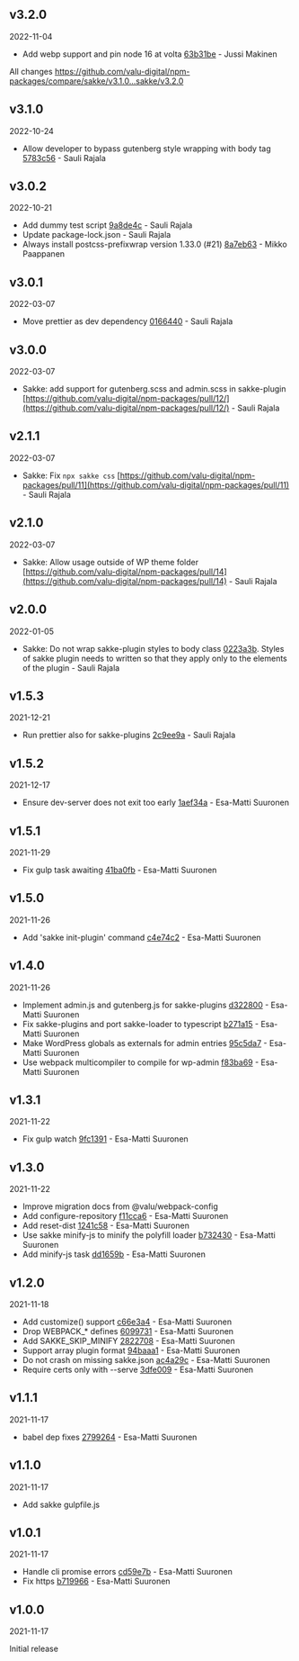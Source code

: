 ## v3.2.0

2022-11-04

-   Add webp support and pin node 16 at volta [63b31be](https://github.com/valu-digital/npm-packages/commit/63b31be) - Jussi Makinen

All changes https://github.com/valu-digital/npm-packages/compare/sakke/v3.1.0...sakke/v3.2.0

## v3.1.0

2022-10-24

-   Allow developer to bypass gutenberg style wrapping with body tag [5783c56](https://github.com/valu-digital/npm-packages/commit/5783c56) - Sauli Rajala

## v3.0.2

2022-10-21

-   Add dummy test script [9a8de4c](https://github.com/valu-digital/npm-packages/commit/9a8de4c) - Sauli Rajala
-   Update package-lock.json - Sauli Rajala
-   Always install postcss-prefixwrap version 1.33.0 (#21) [8a7eb63](https://github.com/valu-digital/npm-packages/commit/8a7eb63) - Mikko Paappanen

## v3.0.1

2022-03-07

-   Move prettier as dev dependency [0166440](https://github.com/valu-digital/npm-packages/commit/0166440) - Sauli Rajala

## v3.0.0

2022-03-07

-   Sakke: add support for gutenberg.scss and admin.scss in sakke-plugin [https://github.com/valu-digital/npm-packages/pull/12/](https://github.com/valu-digital/npm-packages/pull/12/) - Sauli Rajala

## v2.1.1

2022-03-07

-   Sakke: Fix `npx sakke css` [https://github.com/valu-digital/npm-packages/pull/11](https://github.com/valu-digital/npm-packages/pull/11) - Sauli Rajala

## v2.1.0

2022-03-07

-   Sakke: Allow usage outside of WP theme folder [https://github.com/valu-digital/npm-packages/pull/14](https://github.com/valu-digital/npm-packages/pull/14) - Sauli Rajala

## v2.0.0

2022-01-05

-   Sakke: Do not wrap sakke-plugin styles to body class [0223a3b](https://github.com/valu-digital/npm-packages/commit/0223a3b). Styles of sakke plugin needs to written so that they apply only to the elements of the plugin - Sauli Rajala

## v1.5.3

2021-12-21

-   Run prettier also for sakke-plugins [2c9ee9a](https://github.com/valu-digital/npm-packages/commit/2c9ee9a) - Sauli Rajala

## v1.5.2

2021-12-17

-   Ensure dev-server does not exit too early [1aef34a](https://github.com/valu-digital/npm-packages/commit/1aef34a) - Esa-Matti Suuronen

## v1.5.1

2021-11-29

-   Fix gulp task awaiting [41ba0fb](https://github.com/valu-digital/npm-packages/commit/41ba0fb) - Esa-Matti Suuronen



## v1.5.0

2021-11-26

-   Add 'sakke init-plugin' command [c4e74c2](https://github.com/valu-digital/npm-packages/commit/c4e74c2) - Esa-Matti Suuronen

## v1.4.0

2021-11-26

-   Implement admin.js and gutenberg.js for sakke-plugins [d322800](https://github.com/valu-digital/npm-packages/commit/d322800) - Esa-Matti Suuronen
-   Fix sakke-plugins and port sakke-loader to typescript [b271a15](https://github.com/valu-digital/npm-packages/commit/b271a15) - Esa-Matti Suuronen
-   Make WordPress globals as externals for admin entries [95c5da7](https://github.com/valu-digital/npm-packages/commit/95c5da7) - Esa-Matti Suuronen
-   Use webpack multicompiler to compile for wp-admin [f83ba69](https://github.com/valu-digital/npm-packages/commit/f83ba69) - Esa-Matti Suuronen

## v1.3.1

2021-11-22

-   Fix gulp watch [9fc1391](https://github.com/valu-digital/npm-packages/commit/9fc1391) - Esa-Matti Suuronen

## v1.3.0

2021-11-22

-   Improve migration docs from @valu/webpack-config
-   Add configure-repository [f11cca6](https://github.com/valu-digital/npm-packages/commit/f11cca6) - Esa-Matti Suuronen
-   Add reset-dist [1241c58](https://github.com/valu-digital/npm-packages/commit/1241c58) - Esa-Matti Suuronen
-   Use sakke minify-js to minify the polyfill loader [b732430](https://github.com/valu-digital/npm-packages/commit/b732430) - Esa-Matti Suuronen
-   Add minify-js task [dd1659b](https://github.com/valu-digital/npm-packages/commit/dd1659b) - Esa-Matti Suuronen

## v1.2.0

2021-11-18

-   Add customize() support [c66e3a4](https://github.com/valu-digital/npm-packages/commit/c66e3a4) - Esa-Matti Suuronen
-   Drop WEBPACK\_\* defines [6099731](https://github.com/valu-digital/npm-packages/commit/6099731) - Esa-Matti Suuronen
-   Add SAKKE_SKIP_MINIFY [2822708](https://github.com/valu-digital/npm-packages/commit/2822708) - Esa-Matti Suuronen
-   Support array plugin format [94baaa1](https://github.com/valu-digital/npm-packages/commit/94baaa1) - Esa-Matti Suuronen
-   Do not crash on missing sakke.json [ac4a29c](https://github.com/valu-digital/npm-packages/commit/ac4a29c) - Esa-Matti Suuronen
-   Require certs only with --serve [3dfe009](https://github.com/valu-digital/npm-packages/commit/3dfe009) - Esa-Matti Suuronen

## v1.1.1

2021-11-17

-   babel dep fixes [2799264](https://github.com/valu-digital/npm-packages/commit/2799264) - Esa-Matti Suuronen

## v1.1.0

2021-11-17

-   Add sakke gulpfile.js

## v1.0.1

2021-11-17

-   Handle cli promise errors [cd59e7b](https://github.com/valu-digital/npm-packages/commit/cd59e7b) - Esa-Matti Suuronen
-   Fix https [b719966](https://github.com/valu-digital/npm-packages/commit/b719966) - Esa-Matti Suuronen

## v1.0.0

2021-11-17

Initial release
